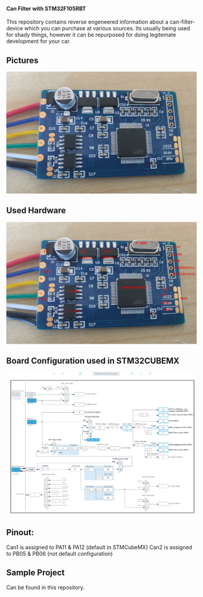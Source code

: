 #### Can Filter with STM32F105RBT

This repository contains reverse engeneered information about a can-filter-device which you can purchase at various 
sources. Its usually being used for shady things, however it can be repurposed for doing legitemate development for your car.

## Pictures
![Overview](/pictures/image.png)

## Used Hardware
 ![Hardware](/pictures/hardware.png)
 

## Board Configuration used in STM32CUBEMX
 ![Clock](/pictures/clock.png)
 
## Pinout:
Can1 is assigned to PA11 & PA12 (default in STMCubeMX)
Can2 is assigned to PB05 & PB06 (not default configuration)

## Sample Project

Can be found in this repository.